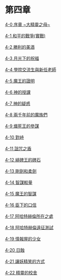 # 第四章

[4-0 序章 ~大精靈之母~](./4-0.md)
<br /><br />
[4-1 和平的戰爭(實戰)](./4-1.md)
<br /><br />
[4-2 勝利的美酒](./4-2.md)
<br /><br />
[4-3 月光下的祝福](./4-3.md)
<br /><br />
[4-4 學院交流生與新任老師](./4-4.md)
<br /><br />
[4-5 魔王的證明](./4-5.md)
<br /><br />
[4-6 神的授課](./4-6.md)
<br /><br />
[4-7 神的疑惑](./4-7.md)
<br /><br />
[4-8 兩千年前的魔族們](./4-8.md)
<br /><br />
[4-9 熾死王的參謀](./4-9.md)
<br /><br />
[4-10 對峙](./4-10.md)
<br /><br />
[4-11 詛咒之盾](./4-11.md)
<br /><br />
[4-12 緋碑王的碑石](./4-12.md)
<br /><br />
[4-13 剛劍和柔劍](./4-13.md)
<br /><br />
[4-14 智謀較量](./4-14.md)
<br /><br />
[4-15 魔王的智謀](./4-15.md)
<br /><br />
[4-16 臣下的口信](./4-16.md)
<br /><br />
[4-17 阿哈特赫倫所在之處](./4-17.md)
<br /><br />
[4-18 阿哈特赫倫遠征測試](./4-18.md)
<br /><br />
[4-19 情報屋的少女](./4-19.md)
<br /><br />
[4-20 日蝕](./4-20.md)
<br /><br />
[4-21 讓妖精笑的方式](./4-21.md)
<br /><br />
[4-22 精靈的校舍](./4-22.md)
<br /><br />







